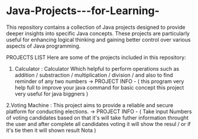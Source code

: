 # Java-Projects---for-Learning-
This repository contains a collection of Java projects designed to provide deeper insights into specific Java concepts. These projects are particularly useful for enhancing logical thinking and gaining better control over various aspects of Java programming.

PROJECTS LIST 
Here are some of the projects included in this repository:

1. Calculator : Calculator Which helpful to perform operations such as addition / substraction / 
 multiplication / division / and also to find reminder of any two numbers
 -> PROJECT INFO - ( this program very help full to improve your java command for basic concept this project 
 very useful for java biggners )

2.Voting Machine  :  This project aims to provide a reliable and secure platform for conducting elections.
 -> PROJECT INFO - ( Take input Numbers of voting candidates based on that it's will take futher information 
 throught the user and after complete all candidates voting it will show the resul / or if it's tie then it 
 will shown result Nota )
 
